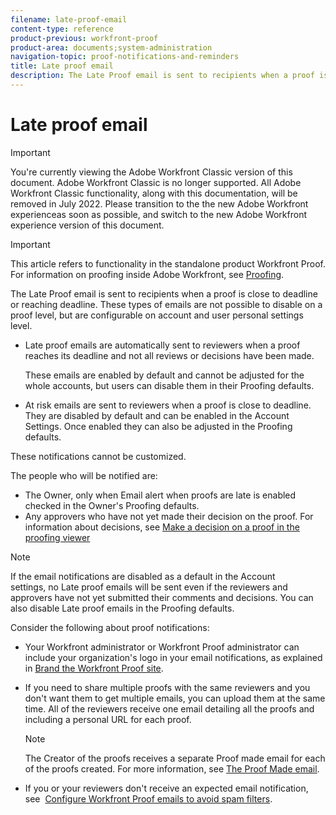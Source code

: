 ```yaml
---
filename: late-proof-email
content-type: reference
product-previous: workfront-proof
product-area: documents;system-administration
navigation-topic: proof-notifications-and-reminders
title: Late proof email
description: The Late Proof email is sent to recipients when a proof is close to deadline or reaching deadline. These types of emails are not possible to disable on a proof level, but are configurable on account and user personal settings level.
---
```


# Late proof email

>[!IMPORTANT]
>
>You're currently viewing the Adobe Workfront Classic version of this document. Adobe Workfront Classic is no longer supported. All Adobe Workfront Classic functionality, along with this documentation, will be removed in July 2022. Please transition to the the new Adobe Workfront experienceas soon as possible, and switch to the new Adobe Workfront experience version of this document.

>[!IMPORTANT]
>
>This article refers to functionality in the standalone product Workfront Proof. For information on proofing inside Adobe Workfront, see [Proofing](../../../review-and-approve-work/proofing/proofing.md).

The Late Proof email is sent to recipients when a proof is close to deadline or reaching deadline. These types of emails are not possible to disable on a proof level, but are configurable on account and user personal settings level.

* Late proof emails are automatically sent to reviewers when a proof reaches its deadline and not all reviews or decisions have been made.

  These emails are enabled by default and cannot be adjusted&nbsp;for the whole accounts, but users can disable them in&nbsp;their Proofing defaults. 

* At risk emails are sent to reviewers when a proof is close to deadline. They are disabled by default and can be enabled in the Account Settings. Once enabled they can also be adjusted in the Proofing defaults.

These notifications cannot be customized.

The people who will be notified are:

* The Owner, only when Email alert when proofs are late is enabled checked in the Owner's Proofing defaults. 
* Any approvers who have not yet made their decision&nbsp;on the proof. For information about decisions, see [Make a decision on a proof in the proofing viewer](../../../review-and-approve-work/proofing/reviewing-proofs-within-workfront/make-a-decision-on-a-proof/make-decisions-on-proof.md)

>[!NOTE]
>
>If the email notifications are disabled as a default in the Account settings,&nbsp;no Late proof emails will be sent even if the reviewers and approvers have not yet submitted their comments and decisions. You can also disable Late proof emails in the Proofing defaults.&nbsp;

Consider the following about proof notifications:

* Your Workfront administrator or Workfront Proof administrator can include your organization's logo in your email notifications, as explained in [Brand the Workfront Proof site](../../../workfront-proof/wp-acct-admin/branding/brand-wp-site.md). 
* If you need to share multiple proofs with the same reviewers and you don't want them to get multiple emails, you can upload them at the same time. All of the reviewers receive one email detailing all the proofs and including a personal URL for each proof.

  >[!NOTE]
  >
  >The Creator of the proofs receives a separate Proof made email for each of the proofs created. For more information, see [The Proof Made email](../../../workfront-proof/wp-emailsntfctns/proof-notifications-and-reminders/proof-made-email.md).

* If you or your reviewers don't receive an expected email notification, see&nbsp; [Configure Workfront Proof emails to avoid spam filters](../../../workfront-proof/wp-emailsntfctns/avoiding-spam-filters/configure-wp-emails-avoid-spam-filters.md).

